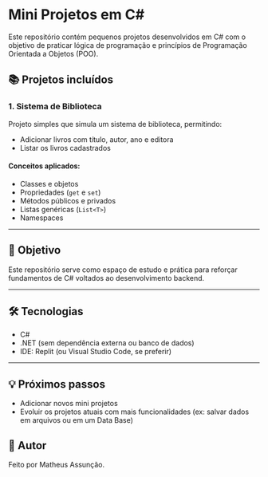 # Mini Projetos em C#

Este repositório contém pequenos projetos desenvolvidos em C# com o objetivo de praticar lógica de programação e princípios de Programação Orientada a Objetos (POO).

## 📚 Projetos incluídos

### 1. Sistema de Biblioteca
Projeto simples que simula um sistema de biblioteca, permitindo:
- Adicionar livros com título, autor, ano e editora
- Listar os livros cadastrados

#### Conceitos aplicados:
- Classes e objetos
- Propriedades (`get` e `set`)
- Métodos públicos e privados
- Listas genéricas (`List<T>`)
- Namespaces

---

## 🎯 Objetivo

Este repositório serve como espaço de estudo e prática para reforçar fundamentos de C# voltados ao desenvolvimento backend.

---

## 🛠️ Tecnologias

- C#
- .NET (sem dependência externa ou banco de dados)
- IDE: Replit (ou Visual Studio Code, se preferir)

---

## 💡 Próximos passos

- Adicionar novos mini projetos
- Evoluir os projetos atuais com mais funcionalidades (ex: salvar dados em arquivos ou em um Data Base)

## 📌 Autor

Feito por Matheus Assunção.
